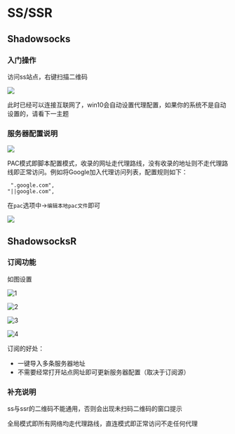 # SS/SSR

## Shadowsocks

### 入门操作

访问ss站点，右键扫描二维码

![](https://raw.githubusercontent.com/loremwalker/fq-book/master/.gitbook/assets/2018-04-30_105508.png)

 此时已经可以连接互联网了，win10会自动设置代理配置，如果你的系统不是自动设置的，请看下一主题

### 服务器配置说明

![](https://raw.githubusercontent.com/loremwalker/fq-book/master/.gitbook/assets/2018-04-28_224352.png)

PAC模式即脚本配置模式，收录的网址走代理路线，没有收录的地址则不走代理路线即正常访问。例如将Google加入代理访问列表，配置规则如下：

```text
 ".google.com",
"||google.com",
```

在`pac`选项中-&gt;`编辑本地pac文件`即可

![](https://raw.githubusercontent.com/loremwalker/fq-book/master/.gitbook/assets/2018-04-28_230423.png)

## ShadowsocksR

### 订阅功能

如图设置

![1](https://raw.githubusercontent.com/loremwalker/fq-book/master/.gitbook/assets/2018-04-28_235146.png)

![2](https://raw.githubusercontent.com/loremwalker/fq-book/master/.gitbook/assets/2018-04-28_235317.png)

![3](https://raw.githubusercontent.com/loremwalker/fq-book/master/.gitbook/assets/2018-04-28_235337.png)

![4](https://raw.githubusercontent.com/loremwalker/fq-book/master/.gitbook/assets/2018-04-28_235358.png)

订阅的好处：

*  一键导入多条服务器地址
* 不需要经常打开站点网址即可更新服务器配置（取决于订阅源）

### 补充说明

 ss与ssr的二维码不能通用，否则会出现未扫码二维码的窗口提示

全局模式即所有网络均走代理路线，直连模式即正常访问不走任何代理

